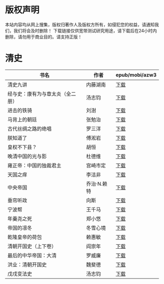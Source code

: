 # 版权声明

本站内容均从网上搜集，版权归著作人及版权方所有，如侵犯您的权益，请通知我们，我们将会及时删除！ 下载链接仅供宽带测试研究用途，请下载后在24小时内删除，请勿用于商业目的。请支持正版！

# 清史

| 书名 | 作者 | epub/mobi/azw3 |
| --- | --- | --- |
| 清史九讲 | 内藤湖南 | [下载](https://url89.ctfile.com/f/31084289-1356995440-976d6f?p=8866) |
| 经与史：康有为与章太炎（全二册） | 汤志钧 | [下载](https://url89.ctfile.com/f/31084289-1357051474-6c8592?p=8866) |
| 进击的铁骑 | 刘澍 | [下载](https://url89.ctfile.com/f/31084289-1357051048-0840f0?p=8866) |
| 马背上的朝廷 | 张勉治 | [下载](https://url89.ctfile.com/f/31084289-1357048699-77f374?p=8866) |
| 古代丝绸之路的绝唱 | 罗三洋 | [下载](https://url89.ctfile.com/f/31084289-1357045555-39eb63?p=8866) |
| 朕知道了 | 傅淞岩 | [下载](https://url89.ctfile.com/f/31084289-1357043092-87a4aa?p=8866) |
| 皇权不下县？ | 胡恒 | [下载](https://url89.ctfile.com/f/31084289-1357041118-0a5ee2?p=8866) |
| 晚清中国的光与影 | 杜德维 | [下载](https://url89.ctfile.com/f/31084289-1357035868-bc3e37?p=8866) |
| 雍正帝：中国的独裁君主 | 宫崎市定 | [下载](https://url89.ctfile.com/f/31084289-1357034107-e6a641?p=8866) |
| 天国之痒 | 李洁非 | [下载](https://url89.ctfile.com/f/31084289-1357033174-45f7f0?p=8866) |
| 中央帝国 | 乔治·N.赖特 | [下载](https://url89.ctfile.com/f/31084289-1357033150-8be846?p=8866) |
| 垂帘听政 | 向斯 | [下载](https://url89.ctfile.com/f/31084289-1357030708-e6f8d1?p=8866) |
| 宁波帮 | 王千马 | [下载](https://url89.ctfile.com/f/31084289-1357029250-02851b?p=8866) |
| 年羹尧之死 | 郑小悠 | [下载](https://url89.ctfile.com/f/31084289-1357027813-3994d1?p=8866) |
| 帝国的凛冬 | 冬雪心境 | [下载](https://url89.ctfile.com/f/31084289-1357023916-67917b?p=8866) |
| 乾隆皇帝的荷包 | 赖惠敏 | [下载](https://url89.ctfile.com/f/31084289-1357023247-014af6?p=8866) |
| 清朝开国史（上下卷） | 阎崇年 | [下载](https://url89.ctfile.com/f/31084289-1357008889-dcadfa?p=8866) |
| 最后的中华帝国：大清 | 罗威廉 | [下载](https://url89.ctfile.com/f/31084289-1357008694-c9f404?p=8866) |
| 洪业：清朝开国史 | 魏斐德 | [下载](https://url89.ctfile.com/f/31084289-1357008280-fe79e7?p=8866) |
| 戊戌变法史 | 汤志钧 | [下载](https://url89.ctfile.com/f/31084289-1357007872-ab8612?p=8866) |
